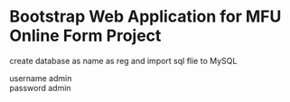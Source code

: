 # Bootstrap Web Application for MFU Online Form Project
create database as name as reg and import sql flie to MySQL

username admin\
password admin
